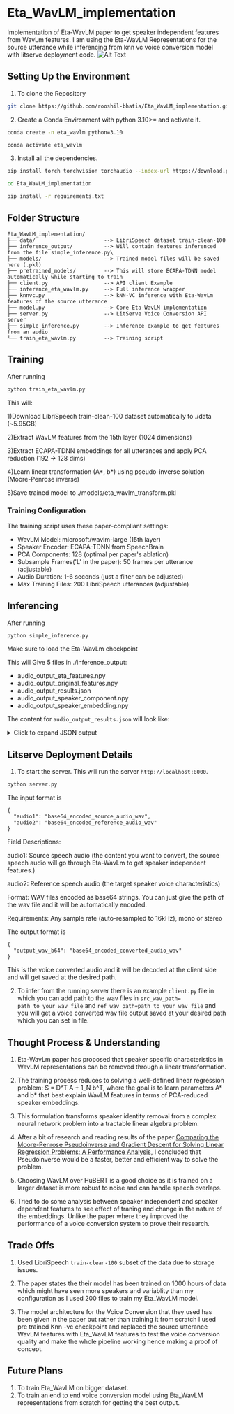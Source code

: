 # Eta_WavLM_implementation
Implementation of Eta-WavLM paper to get speaker independent features from WavLm features. I am using the Eta-WavLM Representations for the source utterance while inferencing from knn vc voice conversion model with litserve deployment code.
![Alt Text](https://github.com/rooshil-bhatia/Eta_WavLM_implementation/blob/main/knnvc_eta.jpeg)

## Setting Up the Environment
1) To clone the Repository
```bash
git clone https://github.com/rooshil-bhatia/Eta_WavLM_implementation.git
```
2) Create a Conda Environment with python 3.10>= and activate it.
```bash
conda create -n eta_wavlm python=3.10
```
```bash
conda activate eta_wavlm
```
3) Install all the dependencies.
```bash
pip install torch torchvision torchaudio --index-url https://download.pytorch.org/whl/cu118
```
```bash
cd Eta_WavLM_implementation
```
```bash
pip install -r requirements.txt
```
## Folder Structure
```
Eta_WavLM_implementation/
├── data/                      --> LibriSpeech dataset train-clean-100
├── inference_output/          --> Will contain features inferenced from the file simple_inference.py\
├── models/                    --> Trained model files will be saved here (.pkl)
├── pretrained_models/         --> This will store ECAPA-TDNN model automatically while starting to train
├── client.py                  --> API client Example
├── inference_eta_wavlm.py     --> Full inference wrapper
├── knnvc.py                   --> kNN-VC inference with Eta-WavLm features of the source utterance
├── model.py                   --> Core Eta-WavLM implementation
├── server.py                  --> LitServe Voice Conversion API server
├── simple_inference.py        --> Inference example to get features from an audio
└── train_eta_wavlm.py         --> Training script
```
## Training 
After running
```bash
python train_eta_wavlm.py
```
This will:

1)Download LibriSpeech train-clean-100 dataset automatically to ./data (~5.95GB)

2)Extract WavLM features from the 15th layer (1024 dimensions)

3)Extract ECAPA-TDNN embeddings for all utterances and apply PCA reduction (192 → 128 dims)

4)Learn linear transformation (A*, b*) using pseudo-inverse solution (Moore-Penrose inverse)

5)Save trained model to ./models/eta_wavlm_transform.pkl

### Training Configuration
The training script uses these paper-compliant settings:
- WavLM Model: microsoft/wavlm-large (15th layer)
- Speaker Encoder: ECAPA-TDNN from SpeechBrain
- PCA Components: 128 (optimal per paper's ablation)
- Subsample Frames('L' in the paper): 50 frames per utterance (adjustable)
- Audio Duration: 1-6 seconds (just a filter can be adjusted)
- Max Training Files: 200 LibriSpeech utterances (adjustable)


## Inferencing

After running
```bash
python simple_inference.py
```
Make sure to load the Eta-WavLm checkpoint

This will Give 5 files in ./inference_output:
- audio_output_eta_features.npy
- audio_output_original_features.npy
- audio_output_results.json
- audio_output_speaker_component.npy
- audio_output_speaker_embedding.npy

The content for `audio_output_results.json` will look like:
<details>
<summary>Click to expand JSON output</summary>

<br>

<pre>
<code>{
  "audio_path": "/speech/suma/rooshil/sample1.wav",
  "duration_seconds": 7.25,
  "sequence_length": 300,
  "feature_dimension": 1024,
  "speaker_embedding_dimension": 192,
  "analysis": {
    "speaker_component_norm": 228.8349,
    "speaker_embedding_norm": 322.0620,
    "speaker_contribution_ratio": 0.8512,
    "original_feature_norm_mean": 268.8370,
    "eta_feature_norm_mean": 249.3773,
    "cosine_similarity_mean": 0.5927,
    "cosine_similarity_std": 0.1325,
    "original_feature_variance": 50.2814,
    "eta_feature_variance": 50.2814,
    "variance_retention_ratio": 1.0,
    "speaker_removal_effectiveness": 0.4073
  },
  "model_info": {
    "wavlm_model": "microsoft/wavlm-large",
    "wavlm_layer": 15,
    "speaker_encoder": "ECAPA-TDNN",
    "A_star_shape": [128, 1024],
    "b_star_shape": [1024]
  }
}
</code>
</pre>

</details>

## Litserve Deployment Details
1) To start the server. This will run the server `http://localhost:8000`.

```bash
python server.py
```

The input format is
```
{
  "audio1": "base64_encoded_source_audio_wav",
  "audio2": "base64_encoded_reference_audio_wav"
}

```
Field Descriptions:

audio1: Source speech audio (the content you want to convert, the source speech audio will go through Eta-WavLm to get speaker independent features.)

audio2: Reference speech audio (the target speaker voice characteristics)

Format: WAV files encoded as base64 strings. You can just give the path of the wav file and it will be automatically encoded.

Requirements: Any sample rate (auto-resampled to 16kHz), mono or stereo


The output format is 

```
{
  "output_wav_b64": "base64_encoded_converted_audio_wav"
}

```

This is the voice converted audio and it will be decoded at the client side and will get saved at the desired path.

2) To infer from the running server there is an example `client.py` file in which you can add path to the wav files in `src_wav_path= path_to_your_wav_file` and `ref_wav_path=path_to_your_wav_file` and you will get a voice converted wav file output saved at your desired path which you can set in file.


## Thought Process & Understanding

1) Eta-WavLm paper has proposed that speaker specific characteristics in WavLM representations can be removed through a linear transformation.
   
2) The training process reduces to solving a well-defined linear regression problem: S = D^T A + 1_N b^T, where the goal is to learn parameters A* and b* that best explain WavLM features in terms of PCA-reduced speaker embeddings.
   
3) This formulation transforms speaker identity removal from a complex neural network problem into a tractable linear algebra problem.
   
4) After a bit of research and reading results of the paper [Comparing the Moore-Penrose Pseudoinverse and Gradient Descent for Solving Linear Regression Problems: A Performance Analysis](https://arxiv.org/abs/2505.23552), I concluded that Pseudoinverse would be a faster, better and efficient way to solve the problem.
   
5) Choosing WavLM over HuBERT is a good choice as it is trained on a larger dataset is more robust to noise and can handle speech overlaps.

6) Tried to do some analysis between speaker independent and speaker dependent features to see effect of traning and change in the nature of the embeddings. Unlike the paper where they improved the performance of a voice conversion system to prove their research.

## Trade Offs

1) Used LibriSpeech `train-clean-100` subset of the data due to storage issues.

2) The paper states the their model has been trained on 1000 hours of data which might have seen more speakers and variablity than my configuration as I used 200 files to train my Eta_WavLM model.

3) The model architecture for the Voice Conversion that they used has been given in the paper but rather than training it from scratch I used pre trained Knn -vc checkpoint and replaced the source utterance WavLM features with Eta_WavLM features to test the voice conversion quality and make the whole pipeline working hence making a proof of concept.

## Future Plans

1) To train Eta_WavLM on bigger dataset.
2) To train an end to end voice conversion model using Eta_WavLM representations from scratch for getting the best output.
